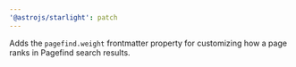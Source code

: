```yaml
---
'@astrojs/starlight': patch
---
```


Adds the `pagefind.weight` frontmatter property for customizing how a page ranks in Pagefind search results.